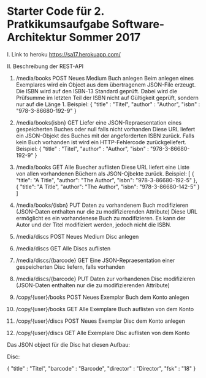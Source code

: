 # Starter Code für 2. Pratkikumsaufgabe Software-Architektur Sommer 2017 

I. Link to heroku
https://sa17.herokuapp.com/



II. Beschreibung der REST-API




1. /media/books		POST	Neues Medium Buch anlegen
Beim anlegen eines Exemplares wird ein Object aus dem übertragenem JSON-File erzeugt. Die ISBN wird auf den ISBN-13 Standard geprüft. Dabei wird die Prüfsumme im letzten Teil der ISBN nicht auf Gültigkeit geprüft, sondern nur auf die Länge 1.
Beispiel:
{
    "title"  : "Titel",
    "author" : "Author",
    "isbn"   : "978-3-86680-192-9"
}


2. /media/books{isbn}	GET		Liefer eine JSON-Repraesentation eines gespeicherten Buches oder null falls nicht vorhanden
Diese URL liefert ein JSON-Objekt des Buches mit der angeforderten ISBN zurück. Falls kein Buch vorhanden ist wird ein HTTP-Fehlercode zurückgeliefert.
Beispiel:
{
    "title"  : "Titel",
    "author" : "Author",
    "isbn"   : "978-3-86680-192-9"
}

3. /media/books 			GET 	Alle Buecher auflisten
Diese URL liefert eine Liste von allen vorhandenen Büchern als JSON-Ojbekte zurück. 
Beispiel:
[
  {
    "title": "A Title",
    "author": "The Author",
    "isbn": "978-3-86680-192-5"
  },
  {
    "title": "A Title",
    "author": "The Author",
    "isbn": "978-3-86680-142-5"
  }
]


4. /media/books/{isbn} 	PUT 	Daten zu vorhandenem Buch modifizieren (JSON-Daten enthalten nur die zu modifizierenden Attribute)
Diese URL ermöglicht es ein vorhandenese Buch zu modifizieren. Es kann der Autor und der Titel modifiziert werden, jedoch nicht die ISBN.


5. /media/discs 			POST 	Neues Medium Disc anlegen


6. /media/discs 			GET 	Alle Discs auflisten
7. /media/discs/{barcode} 	GET 	Eine JSON-Repraesentation einer gespeicherten Disc liefern, falls vorhanden
8. /media/discs/{barcode} 	PUT 	Daten zur vorhandenen Disc modifizieren (JSON-Daten enthalten nur die zu modifizierenden Attribute)
9. /copy/{user}/books 		POST 	Neues Exemplar Buch dem Konto anlegen
10. /copy/{user}/books 		GET 	Alle Exemplare Buch auflisten von dem Konto
11. /copy/{user}/discs 		POST 	Neues Exemplar Disc dem Konto anlegen
12. /copy/{user}/discs 		GET 	Alle Exemplare Disc auflisten von dem Konto




Das JSON object für die Disc hat diesen Aufbau:

Disc:

{
    "title"    : "Titel",
    "barcode"  : "Barcode",
    "director" : "Director",
    "fsk"      : "18"
}


